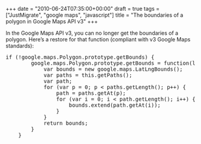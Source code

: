 +++
date = "2010-06-24T07:35:00+00:00"
draft = true
tags = ["JustMigrate", "google maps", "javascript"]
title = "The boundaries of a polygon in Google Maps API v3"
+++
<p>In the Google Maps API v3, you can no longer get the boundaries of a polygon. Here&rsquo;s a restore for that function (compliant with v3 Google Maps standards):</p>

<div class="CodeRay">
  <div class="code"><pre><span class="keyword">if</span> (!google.maps.Polygon.prototype.getBounds) {
        google.maps.Polygon.prototype.<span class="function">getBounds</span> = <span class="keyword">function</span>(latLng) {
            <span class="keyword">var</span> bounds = <span class="keyword">new</span> google.maps.LatLngBounds();
            <span class="keyword">var</span> paths = <span class="local-variable">this</span>.getPaths();
            <span class="keyword">var</span> path;
            <span class="keyword">for</span> (<span class="keyword">var</span> p = <span class="integer">0</span>; p &lt; paths.getLength(); p++) {
                path = paths.getAt(p);
                <span class="keyword">for</span> (<span class="keyword">var</span> i = <span class="integer">0</span>; i &lt; path.getLength(); i++) {
                    bounds.extend(path.getAt(i));
                }
            }
            <span class="keyword">return</span> bounds;
        }
    }</pre></div>
</div>